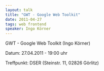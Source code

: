 ```yaml
---
layout: talk
title: "GWT - Google Web Toolkit"
date: 2011-04-27
tags: web frontend
speaker: Ingo Körner
---
```


GWT - Google Web Toolkit (Ingo Körner)

Datum: 27.04.2011 - 19:00 uhr

Treffpunkt: DSER (Steinstr. 11, 02826 Görlitz)